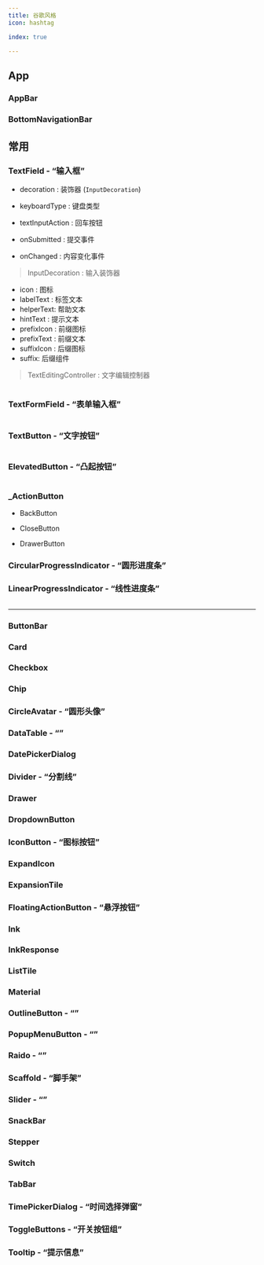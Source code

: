 ```yaml
---
title: 谷歌风格
icon: hashtag

index: true

---
```


<!-- more -->

## App

### AppBar

### BottomNavigationBar

## 常用

### TextField - “输入框”

- decoration : 装饰器 (`InputDecoration`)
- keyboardType : 键盘类型
- textInputAction : 回车按钮

- onSubmitted : 提交事件
- onChanged : 内容变化事件

> InputDecoration : 输入装饰器

- icon : 图标
- labelText : 标签文本
- helperText: 帮助文本
- hintText : 提示文本
- prefixIcon : 前缀图标
- prefixText : 前缀文本
- suffixIcon : 后缀图标
- suffix: 后缀组件

> TextEditingController : 文字编辑控制器



```dart

```

### TextFormField - “表单输入框”

```dart

```

### TextButton - “文字按钮”

```dart

```
    
### ElevatedButton - “凸起按钮”

```dart

```

### _ActionButton

- BackButton

- CloseButton

- DrawerButton

### CircularProgressIndicator - “圆形进度条”

### LinearProgressIndicator - “线性进度条”

```dart

```

------

### ButtonBar

### Card

### Checkbox

### Chip

### CircleAvatar - “圆形头像”

### DataTable - “”

### DatePickerDialog

### Divider - “分割线”

### Drawer

### DropdownButton 

### IconButton - “图标按钮”

### ExpandIcon

### ExpansionTile

### FloatingActionButton - “悬浮按钮”

### Ink

### InkResponse

### ListTile

### Material

### OutlineButton - “”

### PopupMenuButton - “”

### Raido - “”

### Scaffold - “脚手架”

### Slider - “”

### SnackBar

### Stepper 

### Switch

### TabBar

### TimePickerDialog - “时间选择弹窗”

### ToggleButtons - “开关按钮组”

### Tooltip - “提示信息”
